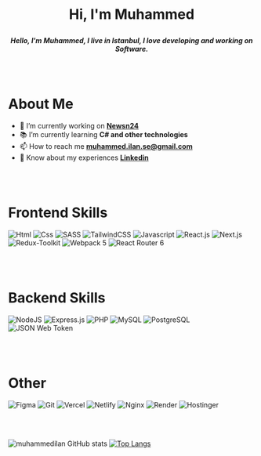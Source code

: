 <div>

<center>

<h1> 

**Hi, I'm Muhammed** 
</h1>

<p>

**_Hello, I'm Muhammed, I live in Istanbul, I love developing and working on Software._**

</p>
</center>
<br/>
<br/>

<div>

# About Me

- 🔭 I’m currently working on **[Newsn24](https://www.linkedin.com/company/newsn24)**
- 📚 I’m currently learning **C# and other technologies**
- 📫 How to reach me **muhammed.ilan.se@gmail.com**
- 📄 Know about my experiences **[Linkedin](https://www.linkedin.com/in/muhammed-ilan-64a511247)**
</div>
<br/>
<br/>

<div>

# Frontend Skills

![Html](https://img.shields.io/badge/HTML5-E34F26?style=for-the-badge&logo=html5&logoColor=white)
![Css](https://img.shields.io/badge/CSS3-1572B6?style=for-the-badge&logo=css3&logoColor=white)
![SASS](https://img.shields.io/badge/SASS-hotpink.svg?style=for-the-badge&logo=SASS&logoColor=white)
![TailwindCSS](https://img.shields.io/badge/tailwindcss-%2338B2AC.svg?style=for-the-badge&logo=tailwind-css&logoColor=white)
![Javascript](https://img.shields.io/badge/JavaScript-323330?style=for-the-badge&logo=javascript&logoColor=F7DF1E)
![React.js](https://img.shields.io/badge/React-20232A?style=for-the-badge&logo=react&logoColor=61DAFB)
![Next.js](https://img.shields.io/badge/next.js-000000?style=for-the-badge&logo=nextdotjs&logoColor=white)
![Redux-Toolkit](https://img.shields.io/badge/Redux%20Toolkit-593D88?style=for-the-badge&logo=redux&logoColor=white)
![Webpack 5](https://img.shields.io/badge/webpack-%238DD6F9.svg?style=for-the-badge&logo=webpack&logoColor=84c6e8&color=black)
![React Router 6](https://img.shields.io/badge/React_Router-CA4245?style=for-the-badge&logo=react-router&logoColor=white)

</div>
<br/>
<br/>

<div>

# Backend Skills

![NodeJS](https://img.shields.io/badge/node.js-6DA55F?style=for-the-badge&logo=node.js&logoColor=white)
![Express.js](https://img.shields.io/badge/express.js-%23404d59.svg?style=for-the-badge&logo=express&logoColor=%2361DAFB)
![PHP](https://img.shields.io/badge/php-%23777BB4.svg?style=for-the-badge&logo=php&logoColor=white)
![MySQL](https://img.shields.io/badge/mysql-%2300f.svg?style=for-the-badge&logo=mysql&logoColor=white&color=black)
![PostgreSQL](https://img.shields.io/badge/postgres-%23316192.svg?style=for-the-badge&logo=postgresql&logoColor=white)
![JSON Web Token](https://img.shields.io/badge/JSON%20Web%20Token-d63aff?style=for-the-badge&logo=JSON%20web%20tokens)

</div>
<br/>
<br/>

<div>

# Other

![Figma](https://img.shields.io/badge/Figma-F24E1E?style=for-the-badge&logo=figma&logoColor=white)
![Git](https://img.shields.io/badge/git-%23F05033.svg?style=for-the-badge&logo=git&logoColor=white)
![Vercel](https://img.shields.io/badge/vercel-%23000000.svg?style=for-the-badge&logo=vercel&logoColor=white)
![Netlify](https://img.shields.io/badge/netlify-%23000000.svg?style=for-the-badge&logo=netlify&logoColor=#00C7B7)
![Nginx](https://img.shields.io/badge/nginx-%23009639.svg?style=for-the-badge&logo=nginx&logoColor=white)
![Render](https://img.shields.io/badge/Render-%46E3B7.svg?style=for-the-badge&logo=render&logoColor=white)
![Hostinger](https://img.shields.io/badge/Hostinger-%2523000000.svg?style=for-the-badge&color=6747c7)
  
</div>
<br/>
<br/>

<div>
  <span>

![muhammedilan GitHub stats](https://github-readme-stats.vercel.app/api?username=muhammedilan&show_icons=true&theme=radical)
</span> <span>
[![Top Langs](https://github-readme-stats.vercel.app/api/top-langs/?username=muhammedilan&langs_count=8)](https://github.com/anuraghazra/github-readme-stats)
</span>
</div>
